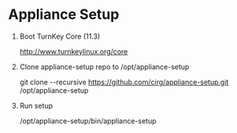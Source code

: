 Appliance Setup
===============

1) Boot TurnKey Core (11.3)

    http://www.turnkeylinux.org/core

2) Clone appliance-setup repo to /opt/appliance-setup

    git clone --recursive https://github.com/cirg/appliance-setup.git /opt/appliance-setup

3) Run setup

    /opt/appliance-setup/bin/appliance-setup
